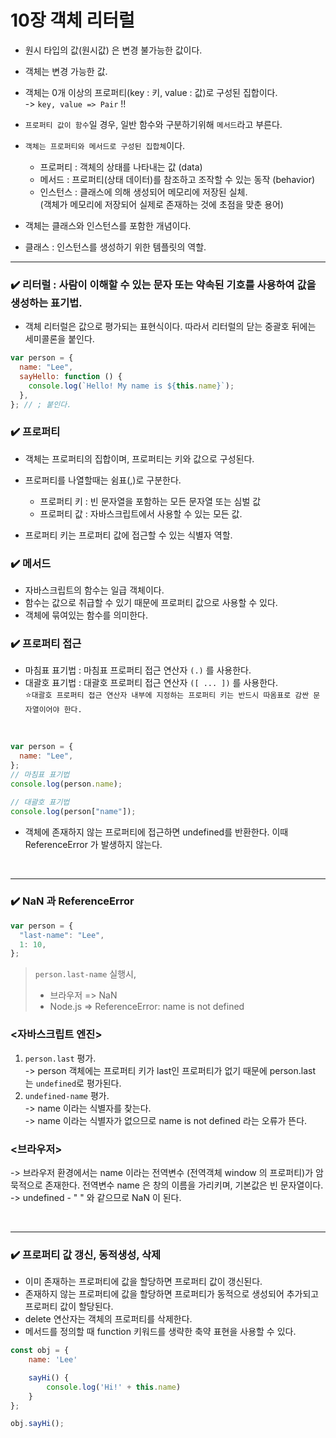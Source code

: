 # 10장 객체 리터럴

- 원시 타입의 값(원시값) 은 변경 불가능한 값이다.
- 객체는 변경 가능한 값.
- 객체는 0개 이상의 프로퍼티(key : 키, value : 값)로 구성된 집합이다.<br>
  -> `key, value => Pair` !!
- `프로퍼티 값이 함수`일 경우, 일반 함수와 구분하기위해 `메서드`라고 부른다.
- `객체는 프로퍼티와 메서드로 구성된 집합체`이다.

  - 프로퍼티 : 객체의 상태를 나타내는 값 (data)
  - 메서드 : 프로퍼티(상태 데이터)를 참조하고 조작할 수 있는 동작 (behavior)
  - 인스턴스 : 클래스에 의해 생성되어 메모리에 저장된 실체. <br>(객체가 메모리에 저장되어 실제로 존재하는 것에 초점을 맞춘 용어)

- 객체는 클래스와 인스턴스를 포함한 개념이다.
- 클래스 : 인스턴스를 생성하기 위한 템플릿의 역할.

---

### ✔️ 리터럴 : 사람이 이해할 수 있는 문자 또는 약속된 기호를 사용하여 값을 생성하는 표기법.

- 객체 리터럴은 값으로 평가되는 표현식이다. 따라서 리터럴의 닫는 중괄호 뒤에는 세미콜론을 붙인다.

```jsx
var person = {
  name: "Lee",
  sayHello: function () {
    console.log(`Hello! My name is ${this.name}`);
  },
}; // ; 붙인다.
```

### ✔️ 프로퍼티

- 객체는 프로퍼티의 집합이며, 프로퍼티는 키와 값으로 구성된다.
- 프로퍼티를 나열할때는 쉼표(,)로 구분한다.

  - 프로퍼티 키 : 빈 문자열을 포함하는 모든 문자열 또는 심벌 값
  - 프로퍼티 값 : 자바스크립트에서 사용할 수 있는 모든 값.

- 프로퍼티 키는 프로퍼티 값에 접근할 수 있는 식별자 역할.

### ✔️ 메서드

- 자바스크립트의 함수는 일급 객체이다.
- 함수는 값으로 취급할 수 있기 때문에 프로퍼티 값으로 사용할 수 있다.
- 객체에 묶여있는 함수를 의미한다.

### ✔️ 프로퍼티 접근

- 마침표 표기법 : 마침표 프로퍼티 접근 연산자 `(.)` 를 사용한다.
- 대괄호 표기법 : 대괄호 프로퍼티 접근 연산자 `([ ... ])` 를 사용한다.<br>
  ⭐`대괄호 프로퍼티 접근 연산자 내부에 지정하는 프로퍼티 키는 반드시 따옴표로 감싼 문자열이어야 한다.`

<br>

```jsx
var person = {
  name: "Lee",
};
// 마침표 표기법
console.log(person.name);

// 대괄호 표기법
console.log(person["name"]);
```

- 객체에 존재하지 않는 프로퍼티에 접근하면 undefined를 반환한다. 이때 ReferenceError 가 발생하지 않는다.

<br>

---

### ✔️ NaN 과 ReferenceError

```jsx
var person = {
  "last-name": "Lee",
  1: 10,
};
```

> `person.last-name` 실행시,<br>
>
> - 브라우저 => NaN <br>
> - Node.js => ReferenceError: name is not defined<br>

### <자바스크립트 엔진>

1. `person.last` 평가.<br>
   -> person 객체에는 프로퍼티 키가 last인 프로퍼티가 없기 때문에 person.last 는 `undefined`로 평가된다.<br>
2. `undefined-name` 평가.<br>
   -> name 이라는 식별자를 찾는다.<br>
   -> name 이라는 식별자가 없으므로 name is not defined 라는 오류가 뜬다.

### <브라우저>

-> 브라우저 환경에서는 name 이라는 전역변수 (전역객체 window 의 프로퍼티)가 암묵적으로 존재한다. 전역변수 name 은 창의 이름을 가리키며, 기본값은 빈 문자열이다.<br>
-> undefined - " " 와 같으므로 NaN 이 된다.

<br>

---

### ✔️ 프로퍼티 값 갱신, 동적생성, 삭제

- 이미 존재하는 프로퍼티에 값을 할당하면 프로퍼티 값이 갱신된다.
- 존재하지 않는 프로퍼티에 값을 할당하면 프로퍼티가 동적으로 생성되어 추가되고 프로퍼티 값이 할당된다.
- delete 연산자는 객체의 프로퍼티를 삭제한다.
- 메서드를 정의할 때 function 키워드를 생략한 축약 표현을 사용할 수 있다.

```jsx
const obj = {
    name: 'Lee'

    sayHi() {
        console.log('Hi!' + this.name)
    }
};

obj.sayHi();
```
